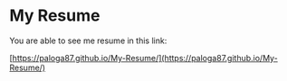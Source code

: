 # My Resume

You are able to see me resume in this link:

[https://paloga87.github.io/My-Resume/](https://paloga87.github.io/My-Resume/)